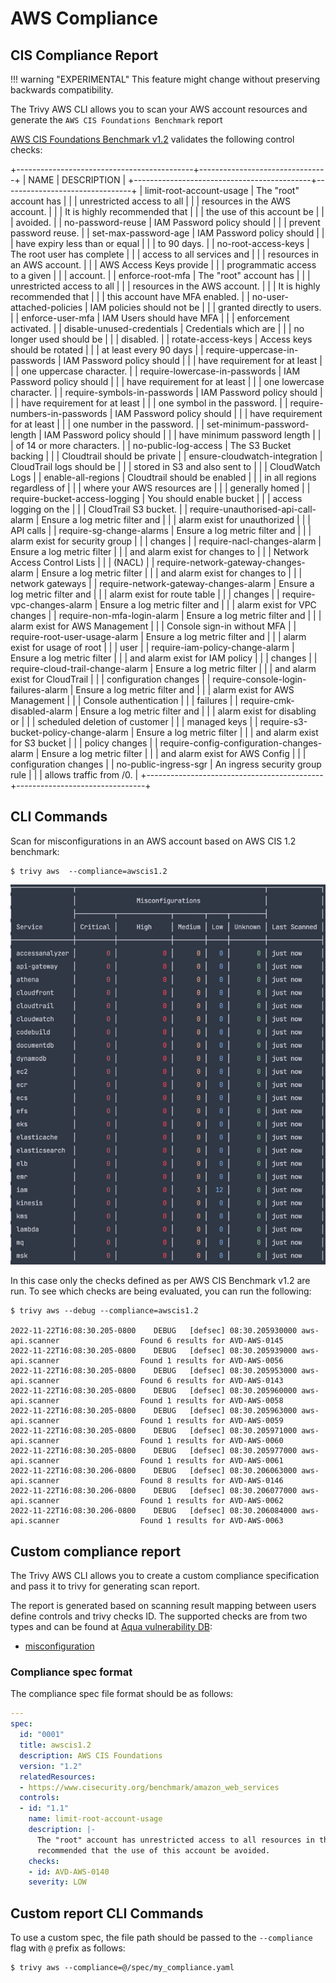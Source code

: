 # AWS Compliance

## CIS Compliance Report

!!! warning "EXPERIMENTAL"
This feature might change without preserving backwards compatibility.

The Trivy AWS CLI allows you to scan your AWS account resources and generate the `AWS CIS Foundations Benchmark` report

[AWS CIS Foundations Benchmark v1.2](https://d0.awsstatic.com/whitepapers/compliance/AWS_CIS_Foundations_Benchmark.pdf) validates the following control checks:

+--------------------------------------------+--------------------------------+
|                    NAME                    |          DESCRIPTION           |
+--------------------------------------------+--------------------------------+
| limit-root-account-usage                   | The "root" account has         |
|                                            | unrestricted access to all     |
|                                            | resources in the AWS account.  |
|                                            | It is highly recommended that  |
|                                            | the use of this account be     |
|                                            | avoided.                       |
| no-password-reuse                          | IAM Password policy should     |
|                                            | prevent password reuse.        |
| set-max-password-age                       | IAM Password policy should     |
|                                            | have expiry less than or equal |
|                                            | to 90 days.                    |
| no-root-access-keys                        | The root user has complete     |
|                                            | access to all services and     |
|                                            | resources in an AWS account.   |
|                                            | AWS Access Keys provide        |
|                                            | programmatic access to a given |
|                                            | account.                       |
| enforce-root-mfa                           | The "root" account has         |
|                                            | unrestricted access to all     |
|                                            | resources in the AWS account.  |
|                                            | It is highly recommended that  |
|                                            | this account have MFA enabled. |
| no-user-attached-policies                  | IAM policies should not be     |
|                                            | granted directly to users.     |
| enforce-user-mfa                           | IAM Users should have MFA      |
|                                            | enforcement activated.         |
| disable-unused-credentials                 | Credentials which are          |
|                                            | no longer used should be       |
|                                            | disabled.                      |
| rotate-access-keys                         | Access keys should be rotated  |
|                                            | at least every 90 days         |
| require-uppercase-in-passwords             | IAM Password policy should     |
|                                            | have requirement for at least  |
|                                            | one uppercase character.       |
| require-lowercase-in-passwords             | IAM Password policy should     |
|                                            | have requirement for at least  |
|                                            | one lowercase character.       |
| require-symbols-in-passwords               | IAM Password policy should     |
|                                            | have requirement for at least  |
|                                            | one symbol in the password.    |
| require-numbers-in-passwords               | IAM Password policy should     |
|                                            | have requirement for at least  |
|                                            | one number in the password.    |
| set-minimum-password-length                | IAM Password policy should     |
|                                            | have minimum password length   |
|                                            | of 14 or more characters.      |
| no-public-log-access                       | The S3 Bucket backing          |
|                                            | Cloudtrail should be private   |
| ensure-cloudwatch-integration              | CloudTrail logs should be      |
|                                            | stored in S3 and also sent to  |
|                                            | CloudWatch Logs                |
| enable-all-regions                         | Cloudtrail should be enabled   |
|                                            | in all regions regardless of   |
|                                            | where your AWS resources are   |
|                                            | generally homed                |
| require-bucket-access-logging              | You should enable bucket       |
|                                            | access logging on the          |
|                                            | CloudTrail S3 bucket.          |
| require-unauthorised-api-call-alarm        | Ensure a log metric filter and |
|                                            | alarm exist for unauthorized   |
|                                            | API calls                      |
| require-sg-change-alarms                   | Ensure a log metric filter and |
|                                            | alarm exist for security group |
|                                            | changes                        |
| require-nacl-changes-alarm                 | Ensure a log metric filter     |
|                                            | and alarm exist for changes to |
|                                            | Network Access Control Lists   |
|                                            | (NACL)                         |
| require-network-gateway-changes-alarm      | Ensure a log metric filter     |
|                                            | and alarm exist for changes to |
|                                            | network gateways               |
| require-network-gateway-changes-alarm      | Ensure a log metric filter and |
|                                            | alarm exist for route table    |
|                                            | changes                        |
| require-vpc-changes-alarm                  | Ensure a log metric filter and |
|                                            | alarm exist for VPC changes    |
| require-non-mfa-login-alarm                | Ensure a log metric filter and |
|                                            | alarm exist for AWS Management |
|                                            | Console sign-in without MFA    |
| require-root-user-usage-alarm              | Ensure a log metric filter and |
|                                            | alarm exist for usage of root  |
|                                            | user                           |
| require-iam-policy-change-alarm            | Ensure a log metric filter     |
|                                            | and alarm exist for IAM policy |
|                                            | changes                        |
| require-cloud-trail-change-alarm           | Ensure a log metric filter     |
|                                            | and alarm exist for CloudTrail |
|                                            | configuration changes          |
| require-console-login-failures-alarm       | Ensure a log metric filter and |
|                                            | alarm exist for AWS Management |
|                                            | Console authentication         |
|                                            | failures                       |
| require-cmk-disabled-alarm                 | Ensure a log metric filter and |
|                                            | alarm exist for disabling or   |
|                                            | scheduled deletion of customer |
|                                            | managed keys                   |
| require-s3-bucket-policy-change-alarm      | Ensure a log metric filter     |
|                                            | and alarm exist for S3 bucket  |
|                                            | policy changes                 |
| require-config-configuration-changes-alarm | Ensure a log metric filter     |
|                                            | and alarm exist for AWS Config |
|                                            | configuration changes          |
| no-public-ingress-sgr                      | An ingress security group rule |
|                                            | allows traffic from /0.        |
+--------------------------------------------+--------------------------------+

## CLI Commands

Scan for misconfigurations in an AWS account based on AWS CIS 1.2 benchmark:

```
$ trivy aws  --compliance=awscis1.2 
```

![img.png](../../../imgs/aws-cis-report.png)

In this case only the checks defined as per AWS CIS Benchmark v1.2 are run. To see which checks are being evaluated, you can run the following:
```shell
$ trivy aws --debug --compliance=awscis1.2

2022-11-22T16:08:30.205-0800    DEBUG   [defsec] 08:30.205930000 aws-api.scanner                  Found 6 results for AVD-AWS-0145
2022-11-22T16:08:30.205-0800    DEBUG   [defsec] 08:30.205939000 aws-api.scanner                  Found 1 results for AVD-AWS-0056
2022-11-22T16:08:30.205-0800    DEBUG   [defsec] 08:30.205953000 aws-api.scanner                  Found 6 results for AVD-AWS-0143
2022-11-22T16:08:30.205-0800    DEBUG   [defsec] 08:30.205960000 aws-api.scanner                  Found 1 results for AVD-AWS-0058
2022-11-22T16:08:30.205-0800    DEBUG   [defsec] 08:30.205963000 aws-api.scanner                  Found 1 results for AVD-AWS-0059
2022-11-22T16:08:30.205-0800    DEBUG   [defsec] 08:30.205971000 aws-api.scanner                  Found 1 results for AVD-AWS-0060
2022-11-22T16:08:30.205-0800    DEBUG   [defsec] 08:30.205977000 aws-api.scanner                  Found 1 results for AVD-AWS-0061
2022-11-22T16:08:30.206-0800    DEBUG   [defsec] 08:30.206063000 aws-api.scanner                  Found 8 results for AVD-AWS-0146
2022-11-22T16:08:30.206-0800    DEBUG   [defsec] 08:30.206077000 aws-api.scanner                  Found 1 results for AVD-AWS-0062
2022-11-22T16:08:30.206-0800    DEBUG   [defsec] 08:30.206084000 aws-api.scanner                  Found 1 results for AVD-AWS-0063

```

## Custom compliance report

The Trivy AWS CLI allows you to create a custom compliance specification and pass it to trivy for generating scan report.

The report is generated based on scanning result mapping between users define controls and trivy checks ID.
The supported checks are from two types and can be found at [Aqua vulnerability DB](https://avd.aquasec.com/):
- [misconfiguration](https://avd.aquasec.com/misconfig/)

### Compliance spec format

The compliance spec file format should be as follows:


```yaml
---
spec:
  id: "0001"
  title: awscis1.2
  description: AWS CIS Foundations
  version: "1.2"
  relatedResources:
  - https://www.cisecurity.org/benchmark/amazon_web_services
  controls:
  - id: "1.1"
    name: limit-root-account-usage
    description: |-
      The "root" account has unrestricted access to all resources in the AWS account. It is highly
      recommended that the use of this account be avoided.
    checks:
    - id: AVD-AWS-0140
    severity: LOW
```

## Custom report CLI Commands

To use a custom spec, the file path should be passed to the `--compliance` flag with `@` prefix as follows:

```
$ trivy aws --compliance=@/spec/my_compliance.yaml
```

